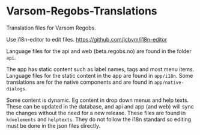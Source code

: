 # Varsom-Regobs-Translations
Translation files for Varsom Regobs.

Use i18n-editor to edit files.
https://github.com/jcbvm/i18n-editor

Language files for the api and web (beta.regobs.no) are found in the folder `api`.

The app has static content such as label names, tags and most menu items. Language files for the static content in the app are found in `app/i18n`. Some translations are for the native components and are found in `app/native-dialogs`.

Some content is dynamic. Eg content in drop down menus and help texts. These can be updated in the database, and api and app (and web) will sync the changes without the need for a new release. These files are found in `kdvelements` and `helptexts`. They do not follow the i18n standard so editing must be done in the json files directly.
